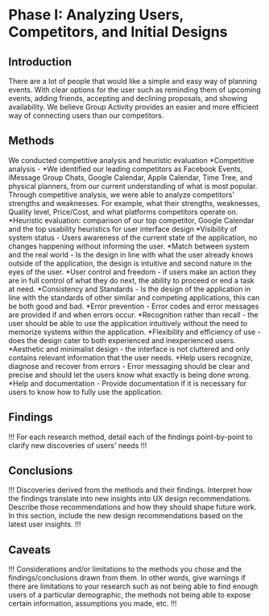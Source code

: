 # Phase I: Analyzing Users, Competitors, and Initial Designs

## Introduction

There are a lot of people that would like a simple and easy way of planning events. With clear options for the user such as reminding them of upcoming events, adding friends, accepting and declining proposals, and showing availability. We believe Group Activity provides an easier and more efficient way of connecting users than our competitors. 

## Methods

We conducted competitive analysis and heuristic evaluation 
*Competitive analysis - 
  *We identified our leading competitors as Facebook Events, iMessage Group Chats, Google Calendar, Apple Calendar, Time Tree, and physical planners, from our current understanding of what is most popular. Through competitive analysis, we were able to analyze competitors' strengths and weaknesses. For example, what their strengths, weaknesses, Quality level, Price/Cost, and what platforms competitors operate on. 
*Heuristic evaluation: comparison of our top competitor, Google Calendar and the top usability heuristics for user interface design
  *Visibility of system status - Users awareness of the current state of the application, no changes happening without informing the user.
  *Match between system and the real world - Is the design in line with what the user already knows outside of the application, the design is intuitive and second nature in the eyes of the user.
  *User control and freedom - if users make an action they are in full control of what they do next, the ability to proceed or end a task at need.
  *Consistency and Standards - Is the design of the application in line with the standards of other similar and competing applications, this can be both good and bad.
  *Error prevention - Error codes and error messages are provided if and when errors occur.
  *Recognition rather than recall - the user should be able to use the application intuitively without the need to memorize systems within the application.
  *Flexibility and efficiency of use - does the design cater to both experienced and inexperienced users.
  *Aesthetic and minimalist design - the interface is not cluttered and only contains relevant information that the user needs.
  *Help users recognize, diagnose and recover from errors - Error messaging should be clear and precise and should let the users know what exactly is being  done wrong.
  *Help and documentation - Provide documentation if it is necessary for users to know how to fully use the application.


## Findings

!!! For each research method, detail each of the findings point-by-point to clarify new discoveries of users' needs !!!

## Conclusions

!!! Discoveries derived from the methods and their findings. Interpret how the findings translate into new insights into UX design recommendations. Describe those recommendations and how they should shape future work. In this section, include the new design recommendations based on the latest user insights. !!!

## Caveats

!!! Considerations and/or limitations to the methods you chose and the findings/conclusions drawn from them. In other words, give warnings if there are limitations to your research such as not being able to find enough users of a particular demographic, the methods not being able to expose certain information, assumptions you made, etc. !!!
